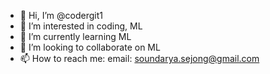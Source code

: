 - 👋 Hi, I’m @codergit1
- 👀 I’m interested in coding, ML
- 🌱 I’m currently learning ML
- 💞️ I’m looking to collaborate on ML
- 📫 How to reach me: email: soundarya.sejong@gmail.com

<!---
codergit1/codergit1 is a ✨ special ✨ repository because its `README.md` (this file) appears on your GitHub profile.
You can click the Preview link to take a look at your changes.
--->
